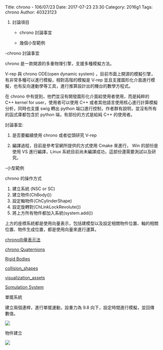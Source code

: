 Title: chrono - 106/07/23
Date: 2017-07-23 23:30
Category: 2016g1
Tags: chrono
Author: 40323123

1. 討論項目
    
    * chrono 討論事宜
    
    * 幾個小型範例

<!-- PELICAN_END_SUMMARY -->

-chrono 討論事宜

chrono 是一款開源的多重物理引擎，支援多種模擬方法。

V-rep 與 chrono ODE(open dynamic system) ，目前市面上開源的模擬引擎，有非常多種可以進行模擬，相對高階的模擬是 V-rep 並且支援圖形化介面進行模擬，也有反向運動學等工具，進行推算設計出的機台的數學方程式。

在 chrono 中有提到，他們並沒有開發圖形化介面給使用者使用，而是純粹的 C++ kernel for user，使用者可以使用 C++ 或者其他語言使用核心進行計算模擬分析，同時也支援 swig 轉出 python 端口進行控制，作者群有說明，並沒有所有的函式庫都包含於 python 端，有部份的方式是給純 C++ 的使用者。

討論事宜:

1. 是否要繼續使用 chrono 或者從頭研究 V-rep

2. 編譯過程，目前是參考官網所提供的方式使用 Cmake 來進行， Win 的部份是使用 VS 進行編譯，Linux 系統目前尚未編譯成功，這部份還需要測試以及研究。

-小型範例

chrono 的操作方式

<ol>
<li>建立系統 (NSC or SC)</li>
<li>建立物件(ChBody())</li>
<li>設定軸物件(ChCylinderShape)</li>
<li>設定旋轉對(ChLinkLockRevolute())</li>
<li>將上方所有物件都加入系統(system.add())</li>
</ol>

上方的座標系統都是使用向量表示，包括建模型以及設定相關物件位置、軸的相關位置、物件生成位置，都是使用向量來進行運算。

[chrono向量表示法](http://api.projectchrono.org/3.0.0/coordinate_transformations.html) 

[chrono Quaternions](http://api.projectchrono.org/3.0.0/coordinate_transformations.html#manual_ChQuaternion) 

[Rigid Bodies](http://api.projectchrono.org/3.0.0/rigid_bodies.html)

[collision_shapes](http://api.projectchrono.org/3.0.0/collision_shapes.html)

[visualization_assets](http://api.projectchrono.org/3.0.0/visualization_assets.html)

[Somulation System](http://api.projectchrono.org/3.0.0/simulation_system.html)


單擺系統

建立兩個連桿，進行單擺運動，設重力為 9.8 向下，設定時間進行模擬，並回傳數值。

![](https://github.com/coursemdetw/project_site_files/blob/gh-pages/files/pyquino/modelica/testconfig.JPG?raw=true)


物件建立

![](https://github.com/coursemdetw/project_site_files/blob/gh-pages/files/pyquino/modelica/objectbuild.JPG?raw=true)





